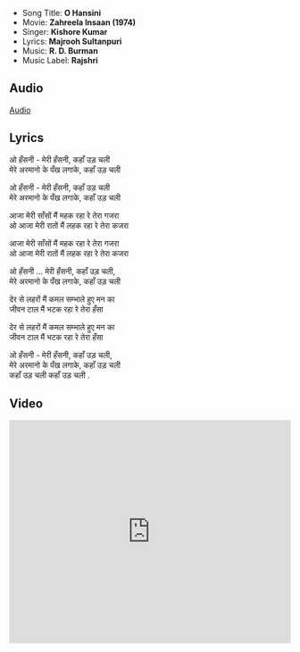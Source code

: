 - Song Title: **O Hansini**
- Movie: **Zahreela Insaan (1974)**
- Singer: **Kishore Kumar**
- Lyrics: **Majrooh Sultanpuri**
- Music: **R. D. Burman**
- Music Label: **Rajshri**

## Audio

[Audio](https://github.com/kg-0805/karaoke/blob/main/audio/o_hansini.mp3?raw=true ':include :type=audio controls width=200%')

## Lyrics

ओ हँसनी - मेरी हँसनी, कहाँ उड़ चली<br>
मेरे अरमानो के पँख लगाके, कहाँ उड़ चली<br>

ओ हँसनी - मेरी हँसनी, कहाँ उड़ चली<br>
मेरे अरमानो के पँख लगाके, कहाँ उड़ चली<br>

आजा मेरी साँसों मैं महक रहा रे तेरा गजरा<br>
ओ आजा मेरी रातों मैं लहक रहा रे तेरा कजरा <br>

आजा मेरी साँसों मैं महक रहा रे तेरा गजरा<br>
ओ आजा मेरी रातों मैं लहक रहा रे तेरा कजरा<br>

ओ हँसनी ... मेरी हँसनी, कहाँ उड़ चली, <br>
मेरे अरमानो के पँख लगाके, कहाँ उड़ चली <br>

देर से लहरों मैं कमल सम्भाले हुए मन का<br>
जीवन टाल मैं भटक रहा रे तेरा हँसा<br>

देर से लहरों मैं कमल सम्भाले हुए मन का<br>
जीवन टाल मैं भटक रहा रे तेरा हँसा<br>

ओ हँसनी - मेरी हँसनी, कहाँ उड़ चली,<br> 
मेरे अरमानो के पँख लगाके, कहाँ उड़ चली <br>
कहाँ उड़ चली कहाँ उड़ चली .<br>



## Video

<iframe width=100% height="400" src="https://www.youtube.com/watch?v=R4Vj_XsfHTM" title="YouTube video player" frameborder="0" allow="accelerometer; autoplay; clipboard-write; encrypted-media; gyroscope; picture-in-picture" allowfullscreen></iframe>
